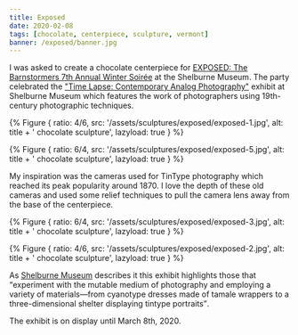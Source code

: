 ```yaml
---
title: Exposed
date: 2020-02-08
tags: [chocolate, centerpiece, sculpture, vermont]
banner: /exposed/banner.jpg
---
```


I was asked to create a chocolate centerpiece for [EXPOSED: The Barnstormers 7th Annual Winter Soirée](https://shelburnemuseum.org/event/exposed-the-barnstormers-7th-annual-winter-soiree/) at the Shelburne Museum. The party celebrated the ["Time Lapse: Contemporary Analog Photography"](https://shelburnemuseum.org/exhibition/time-lapse-contemporary-analog-photography/) exhibit at Shelburne Museum which features the work of photographers using 19th-century photographic techniques.

{% Figure {
    ratio: 4/6,
    src: '/assets/sculptures/exposed/exposed-1.jpg',
    alt: title + ' chocolate sculpture',
    lazyload: true
} %}

{% Figure {
    ratio: 6/4,
    src: '/assets/sculptures/exposed/exposed-5.jpg',
    alt: title + ' chocolate sculpture',
    lazyload: true
} %}

My inspiration was the cameras used for TinType photography which reached its peak popularity around 1870. I love the depth of these old cameras and used some relief techniques to pull the camera lens away from the base of the centerpiece. 

{% Figure {
    ratio: 6/4,
    src: '/assets/sculptures/exposed/exposed-3.jpg',
    alt: title + ' chocolate sculpture',
    lazyload: true
} %}

{% Figure {
    ratio: 4/6,
    src: '/assets/sculptures/exposed/exposed-2.jpg',
    alt: title + ' chocolate sculpture',
    lazyload: true
} %}

As [Shelburne Museum](https://shelburnemuseum.org)  describes it this exhibit highlights those that <q cite="https://shelburnemuseum.org/exhibition/time-lapse-contemporary-analog-photography/">experiment with the mutable medium of photography and employing a variety of materials—from cyanotype dresses made of tamale wrappers to a three-dimensional shelter displaying tintype portraits</q>.

The exhibit is on display until March 8th, 2020.
